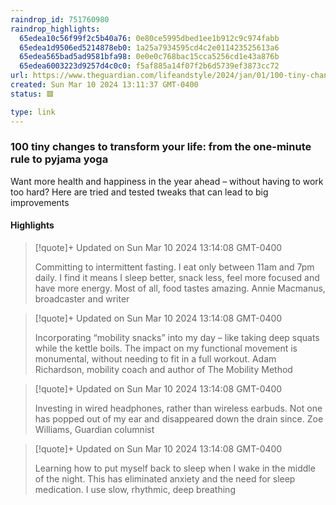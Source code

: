 ```yaml
---
raindrop_id: 751760980
raindrop_highlights:
  65edea10c56f99f2c5b40a76: 0e80ce5995dbed1ee1b912c9c974fabb
  65edea1d9506ed5214878eb0: 1a25a7934595cd4c2e011423525613a6
  65edea565bad5ad9581bfa98: 0e0e0c768bac15cca5256cd1e43a876b
  65edea6003223d9257d4c0c0: f5af885a14f07f2b6d5739ef3873cc72
url: https://www.theguardian.com/lifeandstyle/2024/jan/01/100-tiny-changes-to-transform-your-life-from-the-one-minute-rule-to-pyjama-yoga
created: Sun Mar 10 2024 13:11:37 GMT-0400
status: 🟥

type: link
---
```



### 100 tiny changes to transform your life: from the one-minute rule to pyjama yoga

Want more health and happiness in the year ahead – without having to work too hard? Here are tried and tested tweaks that can lead to big improvements

#### Highlights

> [!quote]+ Updated on Sun Mar 10 2024 13:14:08 GMT-0400
>
> Committing to intermittent fasting. I eat only between 11am and 7pm daily. I find it means I sleep better, snack less, feel more focused and have more energy. Most of all, food tastes amazing. Annie Macmanus, broadcaster and writer

> [!quote]+ Updated on Sun Mar 10 2024 13:14:08 GMT-0400
>
> Incorporating “mobility snacks” into my day – like taking deep squats while the kettle boils. The impact on my functional movement is monumental, without needing to fit in a full workout. Adam Richardson, mobility coach and author of The Mobility Method

> [!quote]+ Updated on Sun Mar 10 2024 13:14:08 GMT-0400
>
> Investing in wired headphones, rather than wireless earbuds. Not one has popped out of my ear and disappeared down the drain since. Zoe Williams, Guardian columnist

> [!quote]+ Updated on Sun Mar 10 2024 13:14:08 GMT-0400
>
> Learning how to put myself back to sleep when I wake in the middle of the night. This has eliminated anxiety and the need for sleep medication. I use slow, rhythmic, deep breathing
